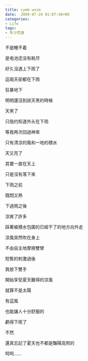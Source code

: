 ```yaml
---
title: cymm wxsm
date:  2009-07-24 01:07:48+08
categories:
- Life
tags:
- 年少荒唐
---
```


不是睡不着

是电池还没有耗尽

 

好久沒遇上下雨了

這兩天卻都在下雨

狂暴地下

明明還沒到該天黑的時候

天黑了

只隐约知道外头在下雨

等我再次回過神來

只有清涼的風和一地的積水

天又亮了

<!-- more -->


其實一直在天上

只是沒有落下來

 

下雨之前

既悶又熱

下過雨之後

涼爽了許多

踩著被積水包圍的已經干了的地方向外走

涼風突然吹在身上

不由自主地摩擦雙臂

短暫的刺激過後

我放下雙手

開始享受夏天難得的涼風

就算不是太陽

有這風

也能讓人十分舒服的

 

虧得下雨了

不然

還真忘記了夏天也不都是豔陽高照的

 

呵呵……
